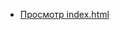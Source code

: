 - [Просмотр index.html](https://gusenov.github.io/examples-dhtmlx-suite-ui/dhtmlxTabbar/load-from-json/index.html)
